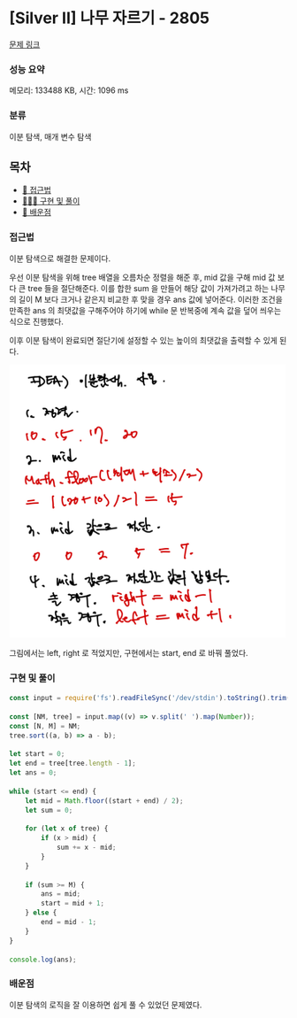 # [Silver II] 나무 자르기 - 2805

[문제 링크](https://www.acmicpc.net/problem/2805)

### 성능 요약

메모리: 133488 KB, 시간: 1096 ms

### 분류

이분 탐색, 매개 변수 탐색

## 목차

-   [🤔 접근법](#접근법)
-   [👨🏻‍💻 구현 및 풀이](#구현-및-풀이)
-   [🫢 배운점](#배운점)

### 접근법

이분 탐색으로 해결한 문제이다.

우선 이분 탐색을 위해 tree 배열을 오름차순 정렬을 해준 후, mid 값을 구해 mid 값 보다 큰 tree 들을 절단해준다. 이를 합한 sum 을 만들어 해당 값이 가져가려고 하는 나무의 길이 M 보다 크거나 같은지 비교한 후 맞을 경우 ans 값에 넣어준다. 이러한 조건을 만족한 ans 의 최댓값을 구해주어야 하기에 while 문 반복중에 계속 값을 덮어 씌우는 식으로 진행했다.

이후 이분 탐색이 완료되면 절단기에 설정할 수 있는 높이의 최댓값을 출력할 수 있게 된다.

<img src="./src/2805.jpeg" style="width:500px">

그림에서는 left, right 로 적었지만, 구현에서는 start, end 로 바꿔 풀었다.

### 구현 및 풀이

```javascript
const input = require('fs').readFileSync('/dev/stdin').toString().trim().split('\n');

const [NM, tree] = input.map((v) => v.split(' ').map(Number));
const [N, M] = NM;
tree.sort((a, b) => a - b);

let start = 0;
let end = tree[tree.length - 1];
let ans = 0;

while (start <= end) {
    let mid = Math.floor((start + end) / 2);
    let sum = 0;

    for (let x of tree) {
        if (x > mid) {
            sum += x - mid;
        }
    }

    if (sum >= M) {
        ans = mid;
        start = mid + 1;
    } else {
        end = mid - 1;
    }
}

console.log(ans);
```

### 배운점

이분 탐색의 로직을 잘 이용하면 쉽게 풀 수 있었던 문제였다.
